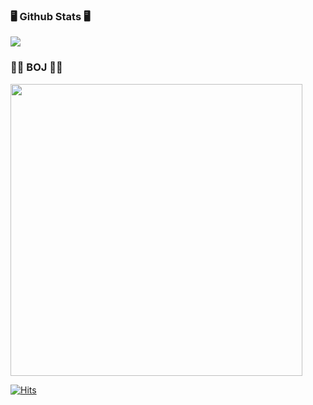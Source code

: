 <!--
**gcount85/gcount85** is a ✨ _special_ ✨ repository because its `README.md` (this file) appears on your GitHub profile.

Here are some ideas to get you started:

- 🔭 I’m currently working on ...
- 🌱 I’m currently learning ...
- 👯 I’m looking to collaborate on ...
- 🤔 I’m looking for help with ...
- 💬 Ask me about ...
- 📫 How to reach me: ...
- 😄 Pronouns: ...
- ⚡ Fun fact: ...
-->

<!-- ### contribution

![snake gif](https://github.com/gcount85/gcount85/blob/output/github-contribution-grid-snake.svg) -->

### 🖥️ Github Stats 🖥️

<img src="https://github-readme-stats.vercel.app/api?username=gcount85&show_icons=true&theme=gruvbox&count_private=true">
<!-- <img src="https://github-readme-stats.vercel.app/api/top-langs/?username=gcount85"> -->

### ✍🏻 BOJ ✍🏻

<img src="http://mazassumnida.wtf/api/pastel/generate_badge?boj=bcount85" width="467">

<!-- ### 📚 Tech Stack 📚

<div style="display: flex; align-items: flex-start;">
<img src="https://techstack-generator.vercel.app/python-icon.svg" alt="icon" width="110" height="110" />

</div>
<div style="display: flex; align-items: flex-start;">
<img src="https://techstack-generator.vercel.app/github-icon.svg" alt="icon" width="110" height="110" />
<img src="https://techstack-generator.vercel.app/aws-icon.svg" alt="icon" width="110" height="110" />
<img src="https://techstack-generator.vercel.app/docker-icon.svg" alt="icon" width="110" height="110" />
</div> -->

[![Hits](https://hits.seeyoufarm.com/api/count/incr/badge.svg?url=https%3A%2F%2Fgithub.com%2Fgcount85&count_bg=%2379C83D&title_bg=%23555555&icon=&icon_color=%23E7E7E7&title=hits&edge_flat=false)](https://hits.seeyoufarm.com)
